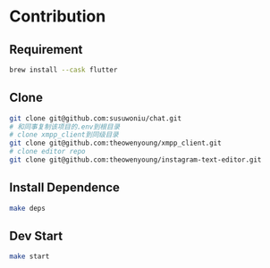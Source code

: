 # Contribution


## Requirement


```bash
brew install --cask flutter
```

## Clone 
 
```bash
git clone git@github.com:susuwoniu/chat.git
# 和同事复制该项目的.env到根目录
# clone xmpp_client到同级目录
git clone git@github.com:theowenyoung/xmpp_client.git
# clone editor repo
git clone git@github.com:theowenyoung/instagram-text-editor.git
```

## Install Dependence

```bash
make deps
```

## Dev Start

```bash
make start
```